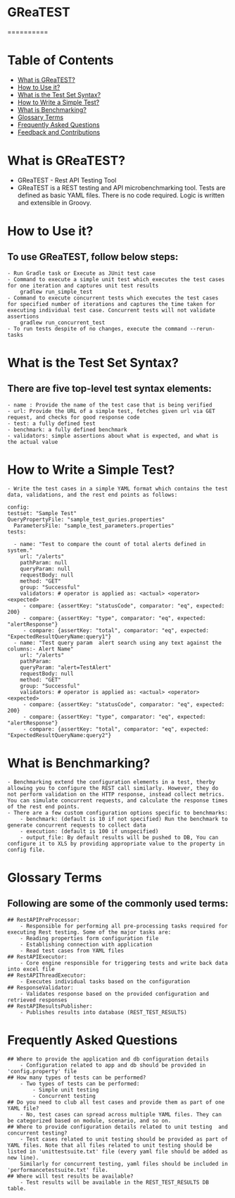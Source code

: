 # GReaTEST
==========

# Table of Contents

- [What is GReaTEST?](#what-is-greatest)
- [How to Use it?](#how-to-use-it)
- [What is the Test Set Syntax?](#what-is-the-test-set-syntax)
- [How to Write a Simple Test?](#how-to-write-a-simple-test)
- [What is Benchmarking?](#what-is-benchmarking)
- [Glossary Terms](#glossary-terms)
- [Frequently Asked Questions](#frequently-asked-questions)
- [Feedback and Contributions](#feedback-and-contributions)



# What is GReaTEST?
- GReaTEST - Rest API Testing Tool
- GReaTEST is a  REST testing and API microbenchmarking tool. Tests are defined as basic YAML files. There is no code required. Logic is written and extensible in Groovy.

# How to Use it?
## To use GReaTEST, follow below steps:
	- Run Gradle task or Execute as JUnit test case
	- Command to execute a simple unit test which executes the test cases for one iteration and captures unit test results
		gradlew run_simple_test
	- Command to execute concurrent tests which executes the test cases for specified number of iterations and captures the time taken for executing individual test case. Concurrent tests will not validate assertions
		gradlew run_concurrent_test
	- To run tests despite of no changes, execute the command --rerun-tasks
                                 
# What is the Test Set Syntax?
## There are five top-level test syntax elements:
	- name : Provide the name of the test case that is being verified
	- url: Provide the URL of a simple test, fetches given url via GET request, and checks for good response code
	- test: a fully defined test
	- benchmark: a fully defined benchmark
	- validators: simple assertions about what is expected, and what is the actual value

# How to Write a Simple Test?    
	- Write the test cases in a simple YAML format which contains the test data, validations, and the rest end points as follows: 
	
	config:
  	testset: "Sample Test"
  	QueryPropertyFile: "sample_test_quries.properties"
	  ParametersFile: "sample_test_parameters.properties"
	tests:
	
	  - name: "Test to compare the count of total alerts defined in system."
	    url: "/alerts"
	    pathParam: null
	    queryParam: null
	    requestBody: null
	    method: "GET"
	    group: "Successful"
	    validators: # operator is applied as: <actual> <operator> <expected>
	     - compare: {assertKey: "statusCode", comparator: "eq", expected: 200}
	     - compare: {assertKey: "type", comparator: "eq", expected: "alertResponse"}
	     - compare: {assertKey: "total", comparator: "eq", expected:  "ExpectedResultQueryName:query1"}
	  - name: "Test query param  alert search using any text against the columns:- Alert Name"
	    url: "/alerts"
	    pathParam: 
	    queryParam: "alert=TestAlert"
	    requestBody: null
	    method: "GET"
	    group: "Successful"
	    validators: # operator is applied as: <actual> <operator> <expected>
	     - compare: {assertKey: "statusCode", comparator: "eq", expected: 200}
	     - compare: {assertKey: "type", comparator: "eq", expected: "alertResponse"}
	     - compare: {assertKey: "total", comparator: "eq", expected:  "ExpectedResultQueryName:query2"}

# What is Benchmarking?
	- Benchmarking extend the configuration elements in a test, therby allowing you to configure the REST call similarly. However, they do not perform validation on the HTTP response, instead collect metrics. You can simulate concurrent requests, and calculate the response times of the rest end points.
	- There are a few custom configuration options specific to benchmarks:
		- benchmark: (default is 10 if not specified) Run the benchmark to generate concurrent requests to collect data
		- execution: (default is 100 if unspecified)
        - output_file: By default results will be pushed to DB, You can configure it to XLS by providing appropriate value to the property in config file.

# Glossary Terms
## Following are some of the commonly used terms:
	## RestAPIPreProcessor:
		- Responsible for performing all pre-processing tasks required for executing Rest testing. Some of the major tasks are:
		- Reading properties form configuration file
		- Establishing connection with application
		- Read test cases from YAML files
	## RestAPIExecutor:
		- Core engine responsible for triggering tests and write back data into excel file
	## RestAPIThreadExecutor:
		- Executes individual tasks based on the configuration
	## ResponseValidator:
		- Validates response based on the provided configuration and retrieved responses
	## RestAPIResultsPublisher:
		- Publishes results into database (REST_TEST_RESULTS)

# Frequently Asked Questions
	## Where to provide the application and db configuration details
		- Configuration related to app and db should be provided in 'config.property' file
	## How many types of tests can be performed?
		- Two types of tests can be performed:
			- Simple unit testing
			- Concurrent testing
	## Do you need to club all test cases and provide them as part of one YAML file?
		- No, test cases can spread across multiple YAML files. They can be categorized based on module, scenario, and so on.
	## Where to provide configuration details related to unit testing  and concurrent testing?
		- Test cases related to unit testing should be provided as part of YAML files. Note that all files related to unit testing should be listed in 'unittestsuite.txt' file (every yaml file should be added as new line).
		Similarly for concurrent testing, yaml files should be included in 'performancetestsuite.txt' file.
	## Where will test results be available?
		- Test results will be available in the REST_TEST_RESULTS DB table.

